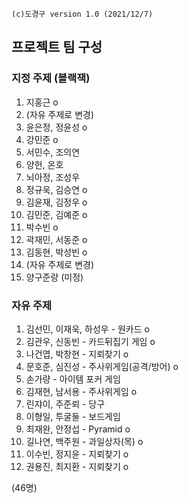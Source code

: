 ```
(c)도경구 version 1.0 (2021/12/7)
```

## 프로젝트 팀 구성

### 지정 주제 (블랙잭)

1. 지홍근 o
2. (자유 주제로 변경)
3. 윤은정, 정윤성 o
4. 강민준 o
5. 서민수, 조의연
6. 양헌, 온호
7. 뇌아정, 조성우
8. 정규욱, 김승연 o
9. 김윤재, 김정우 o
10. 김민준, 김예준 o
11. 박수빈 o
12. 곽재민, 서동준 o
13. 김동현, 박성빈 o
14. (자유 주제로 변경)
15. 양구준랑 (미정)


### 자유 주제

1. 김선민, 이재욱, 하성우 - 원카드 o
2. 김관우, 신동빈 - 카드뒤집기 게임 o
3. 나건엽, 박창현 - 지뢰찾기 o
4. 문호준, 심진성 - 주사위게임(공격/방어) o
5. 손가량 - 아이템 포커 게임
6. 김재현, 남서용 - 주사위게임 o
7. 린쟈이, 주준뢰 - 당구
8. 이형일, 투굴둘 - 보드게임
9. 최재완, 안정섭 - Pyramid o
10. 길나연, 백주원 - 과일상자(목) o
11. 이수빈, 정지윤 - 지뢰찾기 o
12. 권용진, 최지환 - 지뢰찾기 o 

(46명)
